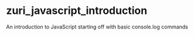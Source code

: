 # zuri_javascript_introduction
An introduction to JavaScript starting off with basic console.log commands
